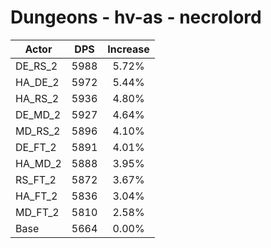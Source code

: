 # Dungeons - hv-as - necrolord
| Actor | DPS | Increase |
|---|:---:|:---:|
|DE_RS_2|5988|5.72%|
|HA_DE_2|5972|5.44%|
|HA_RS_2|5936|4.80%|
|DE_MD_2|5927|4.64%|
|MD_RS_2|5896|4.10%|
|DE_FT_2|5891|4.01%|
|HA_MD_2|5888|3.95%|
|RS_FT_2|5872|3.67%|
|HA_FT_2|5836|3.04%|
|MD_FT_2|5810|2.58%|
|Base|5664|0.00%|
